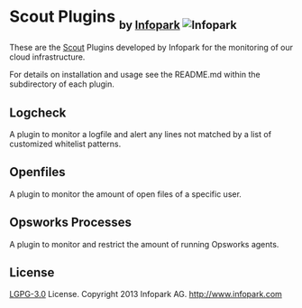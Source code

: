 # Scout Plugins <sub><sub>by [Infopark](http://www.infopark.com) ![Infopark](https://raw.github.com/infopark/scout-elbenwald/master/infopark.jpg)</sub></sub>

These are the [Scout](https://scoutapp.com) Plugins developed by Infopark for the monitoring of our cloud infrastructure.

For details on installation and usage see the README.md within the subdirectory of each plugin.


## Logcheck

A plugin to monitor a logfile and alert any lines not matched by a list of customized whitelist patterns.


## Openfiles

A plugin to monitor the amount of open files of a specific user.


## Opsworks Processes

A plugin to monitor and restrict the amount of running Opsworks agents.


## License

[LGPG-3.0](http://www.gnu.org/licenses/lgpl-3.0.html) License.
Copyright 2013 Infopark AG.
http://www.infopark.com

